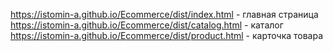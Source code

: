 https://istomin-a.github.io/Ecommerce/dist/index.html - главная страница
https://istomin-a.github.io/Ecommerce/dist/catalog.html - каталог
https://istomin-a.github.io/Ecommerce/dist/product.html - карточка товара
